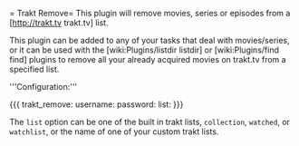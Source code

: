 = Trakt Remove=
This plugin will remove movies, series or episodes from a [http://trakt.tv trakt.tv] list.

This plugin can be added to any of your tasks that deal with movies/series, or it can be used with the [wiki:Plugins/listdir listdir] or [wiki:Plugins/find find] plugins to remove all your already acquired movies on trakt.tv from a specified list.

'''Configuration:'''

{{{
trakt_remove:
  username: <trakt username>
  password: <trakt password>
  list: <list name>
}}}

The `list` option can be one of the built in trakt lists, `collection`, `watched`, or `watchlist`, or the name of one of your custom trakt lists.
